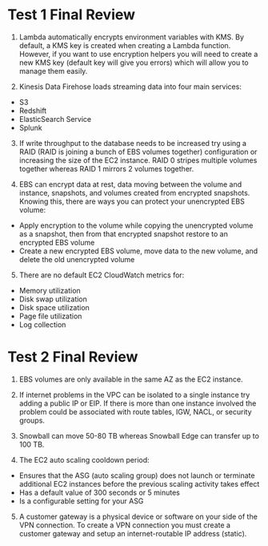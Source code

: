 # Test 1 Final Review

1. Lambda automatically encrypts environment variables with KMS. By default, a KMS key is created when creating a Lambda function. However, if you want to use encryption helpers you will need to create a new KMS key (default key will give you errors) which will allow you to manage them easily.

2. Kinesis Data Firehose loads streaming data into four main services:
  * S3
  * Redshift
  * ElasticSearch Service
  * Splunk

3. If write throughput to the database needs to be increased try using a RAID (RAID is joining a bunch of EBS volumes together) configuration or increasing the size of the EC2 instance. RAID 0 stripes multiple volumes together whereas RAID 1 mirrors 2 volumes together.

4. EBS can encrypt data at rest, data moving between the volume and instance, snapshots, and volumes created from encrypted snapshots. Knowing this, there are ways you can protect your unencrypted EBS volume:
  * Apply encryption to the volume while copying the unencrypted volume as a snapshot, then from that encrypted snapshot restore to an encrypted EBS volume
  * Create a new encrypted EBS volume, move data to the new volume, and delete the old unencrypted volume

5. There are no default EC2 CloudWatch metrics for:
  * Memory utilization
  * Disk swap utilization
  * Disk space utilization
  * Page file utilization
  * Log collection

# Test 2 Final Review

1. EBS volumes are only available in the same AZ as the EC2 instance.

2. If internet problems in the VPC can be isolated to a single instance try adding a public IP or EIP. If there is more than one instance involved the problem could be associated with route tables, IGW, NACL, or security groups.

3. Snowball can move 50-80 TB whereas Snowball Edge can transfer up to 100 TB.

4. The EC2 auto scaling cooldown period:
  * Ensures that the ASG (auto scaling group) does not launch or terminate additional EC2 instances before the previous scaling activity takes effect
  * Has a default value of 300 seconds or 5 minutes
  * Is a configurable setting for your ASG

5. A customer gateway is a physical device or software on your side of the VPN connection. To create a VPN connection you must create a customer gateway and setup an internet-routable IP address (static).
